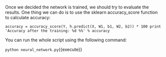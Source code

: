 Once we decided the network is trained, we should try to evaluate the results. One thing we can do is to use the sklearn accuracy_score function to calculate accuracy:

`accuracy = accuracy_score(Y, h.predict(X, W1, b1, W2, b2)) * 100
print 'Accuracy after the training: %d %%' % accuracy`

You can run the whole script using the following command:

`python neural_network.py`{{execute}}
